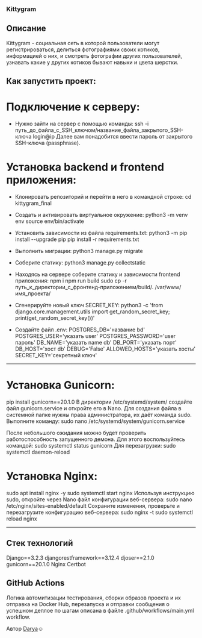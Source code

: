 ### Kittygram

## Описание

Kittygram - социальная сеть в которой пользователи могут регистрироваться, делиться фотографиями своих котиков, информацией о них, и смотреть фотографии других пользователей, узнавать какие у других котиков бывают навыки и цвета шерстки.

## Как запустить проект:

# Подключение к серверу:

* Нужно зайти на сервер с помощью команды:
ssh -i путь_до_файла_с_SSH_ключом/название_файла_закрытого_SSH-ключа login@ip 
Далее вам понадобится ввести пароль от закрытого SSH-ключа (passphrase).

# Установка backend и frontend приложения:

* Клонировать репозиторий и перейти в него в командной строке:
cd kittygram_final

* Cоздать и активировать виртуальное окружение:
python3 -m venv env
source env/bin/activate

* Установить зависимости из файла requirements.txt:
python3 -m pip install --upgrade pip
pip install -r requirements.txt

* Выполнить миграции:
python3 manage.py migrate

* Соберите статику:
python3 manage.py collectstatic

* Находясь на сервере соберите статику  и зависимости frontend приложения:
npm i
npm run build
sudo cp -r путь_к_директории_с_фронтенд-приложением/build/. /var/www/имя_проекта/

* Сгенерируйте новый ключ SECRET_KEY:
python3 -c 'from django.core.management.utils import get_random_secret_key; print(get_random_secret_key())'

* Создайте файл .env:
POSTGRES_DB='название bd'
POSTGRES_USER='указать user'
POSTGRES_PASSWORD='user пароль'
DB_NAME='указать name db'
DB_PORT='указать порт'
DB_HOST='хост db'
DEBUG='False'
ALLOWED_HOSTS='указать хосты'
SECRET_KEY='секретный ключ'

___

# Установка Gunicorn:
pip install gunicorn==20.1.0
В директории /etc/systemd/system/ создайте файл gunicorn.service и откройте его в Nano. Для создания файла в системной папке нужны права администратора, их даёт команда sudo. Выполните команду:
sudo nano /etc/systemd/system/gunicorn.service  

После небольшого ожидания можно будет проверить работоспособность запущенного демона. Для этого воспользуйтесь командой:
sudo systemctl status gunicorn
Для перезагрузки:
sudo systemctl daemon-reload

# Установка Nginx:
sudo apt install nginx -y
sudo systemctl start nginx
Используя инструкцию sudo, откройте через Nano файл конфигурации веб-сервера: 
sudo nano /etc/nginx/sites-enabled/default
Сохраните изменения, проверьте и перезагрузите конфигурацию веб-сервера:
sudo nginx -t
sudo systemctl reload nginx 
___

## Стек технологий

Django==3.2.3
djangorestframework==3.12.4
djoser==2.1.0
gunicorn==20.1.0
Nginx
Certbot

## GitHub Actions

Логика автомитизации тестирования, сборки образов проекта и их отправка на Docker Hub, перезапуска и отправки сообщения о успешном деплое по шагам описана в файле .github/workflows/main.yml workflow.


Автор [Darya](https://github.com/PopkovaDar):relaxed:
